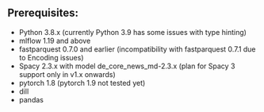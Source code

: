 ## Prerequisites:

- Python 3.8.x (currently Python 3.9 has some issues with type hinting)
- mlflow 1.19 and above
- fastparquest 0.7.0 and earlier (incompatibility with fastparquest 0.7.1 due to Encoding issues)
- Spacy 2.3.x with model de_core_news_md-2.3.x (plan for Spacy 3 support only in v1.x onwards)
- pytorch 1.8 (pytorch 1.9 not tested yet)
- dill
- pandas
